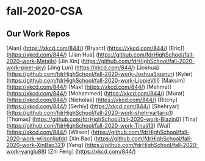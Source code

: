 # fall-2020-CSA

## Our Work Repos
[Alan] (https://xkcd.com/844/)
[Bryant] (https://xkcd.com/844/)
[Eric]] (https://xkcd.com/844/)
[Jian Hua] (https://github.com/fdrHighSchool/fall-2020-work-Metails)
[Jin Xin] (https://github.com/fdrHighSchool/fall-2020-work-pixel-sky)
[Jing Lun] (https://xkcd.com/844/)
[Joshua] (https://github.com/fdrHighSchool/fall-2020-work-JoshuaSiganur)
[Kyler] (https://github.com/fdrHighSchool/fall-2020-work-LippieVIII)
[Maksim] (https://xkcd.com/844/)
[Max] (https://xkcd.com/844/)
[Mehmet] (https://xkcd.com/844/)
[Mohammed] (https://xkcd.com/844/)
[Murat] (https://xkcd.com/844/)
[Nicholas] (https://xkcd.com/844/)
[Ritchy] (https://xkcd.com/844/)
[Serhiy] (https://xkcd.com/844/)
[Shehryar] (https://github.com/fdrHighSchool/fall-2020-work-shehryartariq1)
[Thomas] (https://github.com/fdrHighSchool/fall-2020-work-Blazin0)
[Tina] (https://github.com/fdrHighSchool/fall-2020-work-Tinali13)
[Wai] (https://xkcd.com/844/)
[Wilson] (https://github.com/fdrHighSchool/fall-2020-work-wilsonliufdr)
[Xin Bao] (https://github.com/fdrHighSchool/fall-2020-work-XinBao321)
[Yang] (https://github.com/fdrHighSchool/fall-2020-work-yanglu88)
[Zhi Feng] (https://xkcd.com/844/)

